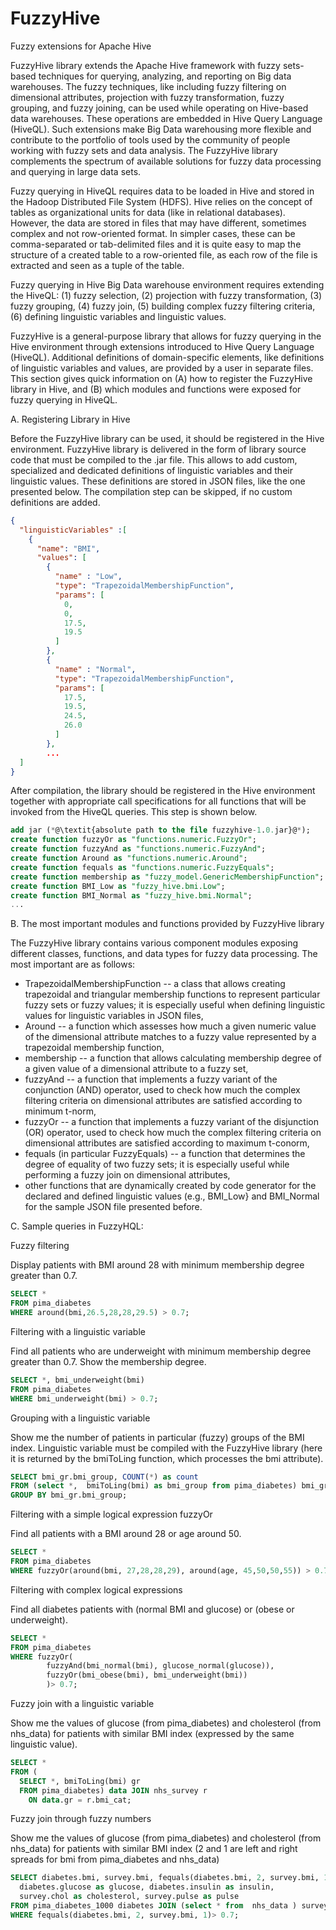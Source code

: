 # FuzzyHive
Fuzzy extensions for Apache Hive

FuzzyHive library extends the Apache Hive framework with fuzzy sets-based techniques for querying, analyzing, and reporting on Big data warehouses. The fuzzy techniques, like including fuzzy filtering on dimensional attributes, projection with fuzzy transformation, fuzzy grouping, and fuzzy joining, can be used while operating on Hive-based data warehouses. These operations are embedded in Hive Query Language (HiveQL). Such extensions make Big Data warehousing more flexible and contribute to the portfolio of tools used by the community of people working with fuzzy sets and data analysis. The FuzzyHive library complements the spectrum of available solutions for fuzzy data processing and querying in large data sets.

Fuzzy querying in HiveQL requires data to be loaded in Hive and stored in the Hadoop Distributed File System (HDFS). Hive relies on the concept of tables as organizational units for data (like in relational databases). However, the data are stored in files that may have different, sometimes complex and not row-oriented format. In simpler cases, these can be comma-separated or tab-delimited files and it is quite easy to map the structure of a created table to a row-oriented file, as each row of the file is extracted and seen as a tuple of the table.

Fuzzy querying in Hive Big Data warehouse environment requires extending the HiveQL: (1) fuzzy selection, (2) projection with fuzzy transformation, (3) fuzzy grouping, (4) fuzzy join, (5) building complex fuzzy filtering criteria, (6) defining linguistic variables and linguistic values.

FuzzyHive is a general-purpose library that allows for fuzzy querying in the Hive environment through extensions introduced to Hive Query Language (HiveQL). Additional definitions of domain-specific elements, like definitions of linguistic variables and values, are provided by a user in separate files. This section gives quick information on (A) how to register the FuzzyHive library in Hive, and (B) which modules and functions were exposed for fuzzy querying in HiveQL.

A. Registering Library in Hive

Before the FuzzyHive library can be used, it should be registered in the Hive environment. FuzzyHive library is delivered in the form of library source code that must be compiled to the .jar file. This allows to add custom, specialized and dedicated definitions of linguistic variables and their linguistic values. These definitions are stored in JSON files, like the one presented below. The compilation step can be skipped, if no custom definitions are added. 

```JSON
{
  "linguisticVariables" :[
    {
      "name": "BMI",
      "values": [
        {
          "name" : "Low",
          "type": "TrapezoidalMembershipFunction",
          "params": [
            0,
            0,
            17.5,
            19.5
          ]
        },
        {
          "name" : "Normal",
          "type": "TrapezoidalMembershipFunction",
          "params": [
            17.5,
            19.5,
            24.5,
            26.0
          ]
        },
        ...
  ]
}
```
After compilation, the library should be registered in the Hive environment together with appropriate call specifications for all functions that will be invoked from the HiveQL queries. This step is shown below.

```SQL
add jar (*@\textit{absolute path to the file fuzzyhive-1.0.jar}@*);
create function fuzzyOr as "functions.numeric.FuzzyOr";
create function fuzzyAnd as "functions.numeric.FuzzyAnd";
create function Around as "functions.numeric.Around";
create function fequals as "functions.numeric.FuzzyEquals";
create function membership as "fuzzy_model.GenericMembershipFunction";
create function BMI_Low as "fuzzy_hive.bmi.Low";
create function BMI_Normal as "fuzzy_hive.bmi.Normal";
...
```

B. The most important modules and functions provided by FuzzyHive library

The FuzzyHive library contains various component modules exposing different classes, functions, and data types for fuzzy data processing. The most important are as follows:
- TrapezoidalMembershipFunction -- a class that allows creating trapezoidal and triangular membership functions to represent particular fuzzy sets or fuzzy values; it is especially useful when defining linguistic values for linguistic variables in JSON files,
- Around -- a function which assesses how much a given numeric value of the dimensional attribute matches to a fuzzy value represented by a trapezoidal membership function,
- membership -- a function that allows calculating membership degree of a given value of a dimensional attribute to a fuzzy set,
- fuzzyAnd -- a function that implements a fuzzy variant of the conjunction (AND) operator, used to check how much the complex filtering criteria on dimensional attributes are satisfied according to minimum t-norm,
- fuzzyOr -- a function that implements a fuzzy variant of the disjunction (OR) operator, used to check how much the complex filtering criteria on dimensional attributes are satisfied according to maximum t-conorm,
- fequals (in particular FuzzyEquals) -- a function that determines the degree of equality of two fuzzy sets; it is especially useful while performing a fuzzy join on dimensional attributes,
- other functions that are dynamically created by code generator for the declared and defined linguistic values (e.g., BMI_Low} and BMI_Normal for the sample JSON file presented before.    

C. Sample queries in FuzzyHQL:

Fuzzy filtering

Display patients with BMI around 28 with minimum membership degree greater than 0.7.
```SQL
SELECT * 
FROM pima_diabetes 
WHERE around(bmi,26.5,28,28,29.5) > 0.7;
```

Filtering with a linguistic variable

Find all patients who are underweight with minimum membership degree greater than 0.7. Show the membership degree. 
```SQL
SELECT *, bmi_underweight(bmi) 
FROM pima_diabetes 
WHERE bmi_underweight(bmi) > 0.7;
```

Grouping with a linguistic variable

Show me the number of patients in particular (fuzzy) groups of the BMI index. Linguistic variable must be compiled with the FuzzyHive library (here it is returned by the bmiToLing function, which processes the bmi attribute). 
```SQL
SELECT bmi_gr.bmi_group, COUNT(*) as count 
FROM (select *,  bmiToLing(bmi) as bmi_group from pima_diabetes) bmi_gr 
GROUP BY bmi_gr.bmi_group; 
```

Filtering with a simple logical expression fuzzyOr

Find all patients with a BMI around 28 or age around 50.
```SQL
SELECT * 
FROM pima_diabetes 
WHERE fuzzyOr(around(bmi, 27,28,28,29), around(age, 45,50,50,55)) > 0.7;
```

Filtering with complex logical expressions 

Find all diabetes patients with (normal BMI and glucose) or (obese or underweight).
```SQL
SELECT * 
FROM pima_diabetes 
WHERE fuzzyOr(
        fuzzyAnd(bmi_normal(bmi), glucose_normal(glucose)), 
        fuzzyOr(bmi_obese(bmi), bmi_underweight(bmi))
        )> 0.7;
```

Fuzzy join with a linguistic variable 

Show me the values of glucose (from pima_diabetes) and cholesterol (from nhs_data) for patients with similar BMI index (expressed by the same linguistic value).
```SQL
SELECT * 
FROM (
  SELECT *, bmiToLing(bmi) gr 
  FROM pima_diabetes) data JOIN nhs_survey r 
    ON data.gr = r.bmi_cat; 
```

Fuzzy join through fuzzy numbers

Show me the values of glucose (from pima_diabetes) and cholesterol (from nhs_data) for patients with similar BMI index (2 and 1 are left and right spreads for bmi from pima_diabetes and nhs_data)
```SQL
SELECT diabetes.bmi, survey.bmi, fequals(diabetes.bmi, 2, survey.bmi, 1) as memberDegree, 
  diabetes.glucose as glucose, diabetes.insulin as insulin, 
  survey.chol as cholesterol, survey.pulse as pulse 
FROM pima_diabetes_1000 diabetes JOIN (select * from  nhs_data ) survey  
WHERE fequals(diabetes.bmi, 2, survey.bmi, 1)> 0.7;
```
